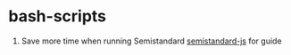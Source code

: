# bash-scripts

1. Save more time when running Semistandard [semistandard-js](https://github.com/samuelogboye/bash-scripts/tree/main/semistandard-js) for guide
